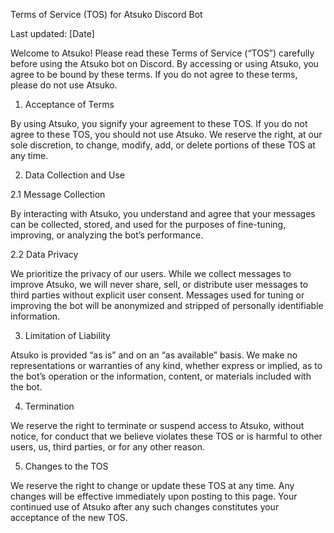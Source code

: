Terms of Service (TOS) for Atsuko Discord Bot

Last updated: [Date]

Welcome to Atsuko! Please read these Terms of Service (“TOS”) carefully before using the Atsuko bot on Discord. By accessing or using Atsuko, you agree to be bound by these terms. If you do not agree to these terms, please do not use Atsuko.

1. Acceptance of Terms

By using Atsuko, you signify your agreement to these TOS. If you do not agree to these TOS, you should not use Atsuko. We reserve the right, at our sole discretion, to change, modify, add, or delete portions of these TOS at any time.

2. Data Collection and Use

2.1 Message Collection

By interacting with Atsuko, you understand and agree that your messages can be collected, stored, and used for the purposes of fine-tuning, improving, or analyzing the bot’s performance.

2.2 Data Privacy

We prioritize the privacy of our users. While we collect messages to improve Atsuko, we will never share, sell, or distribute user messages to third parties without explicit user consent. Messages used for tuning or improving the bot will be anonymized and stripped of personally identifiable information.

3. Limitation of Liability

Atsuko is provided “as is” and on an “as available” basis. We make no representations or warranties of any kind, whether express or implied, as to the bot’s operation or the information, content, or materials included with the bot.

4. Termination

We reserve the right to terminate or suspend access to Atsuko, without notice, for conduct that we believe violates these TOS or is harmful to other users, us, third parties, or for any other reason.

5. Changes to the TOS

We reserve the right to change or update these TOS at any time. Any changes will be effective immediately upon posting to this page. Your continued use of Atsuko after any such changes constitutes your acceptance of the new TOS.
